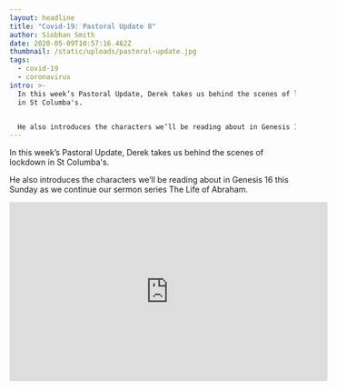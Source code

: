 ```yaml
---
layout: headline
title: "Covid-19: Pastoral Update 8"
author: Siobhan Smith
date: 2020-05-09T10:57:16.462Z
thumbnail: /static/uploads/pastoral-update.jpg
tags:
  - covid-19
  - coronavirus
intro: >-
  In this week’s Pastoral Update, Derek takes us behind the scenes of lockdown
  in St Columba's.


  He also introduces the characters we’ll be reading about in Genesis 16 this Sunday as we continue our sermon series The Life of Abraham.
---
```

In this week’s Pastoral Update, Derek takes us behind the scenes of lockdown in St Columba's.

He also introduces the characters we’ll be reading about in Genesis 16 this Sunday as we continue our sermon series The Life of Abraham.

<iframe width="560" height="315" src="https://www.youtube.com/embed/Bahhhxdxxao" frameborder="0" allow="accelerometer; autoplay; encrypted-media; gyroscope; picture-in-picture" allowfullscreen></iframe>